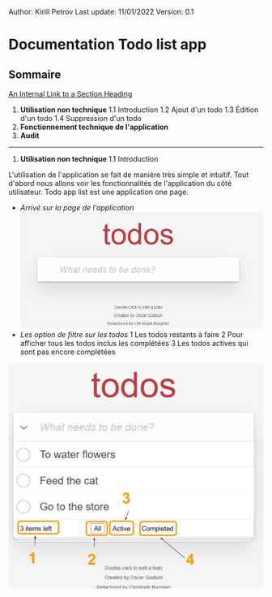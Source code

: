 
Author: Kirill Petrov
Last update: 11/01/2022
Version: 0.1


# Documentation Todo list app


## Sommaire
[An Internal Link to a Section Heading](/docs/test)
 1. **Utilisation non technique**
 1.1 Introduction
 1.2 Ajout d'un todo
 1.3 Édition d'un todo
 1.4 Suppression d'un todo
 2. **Fonctionnement technique de l'application**
 3. **Audit**
---




 1. **Utilisation non technique**
 1.1 Introduction

 L'utilisation de l'application se fait de manière très simple et intuitif. Tout d'abord nous allons voir les fonctionnalités de l'application du côté utilisateur. Todo app list est une application one page.

 - *Arrivé sur la page de l'application*
 ![First](https://raw.githubusercontent.com/kirperov/todo-list-app/main/doc/images/Capture1.PNG)
- *Les option de filtre sur les todos*
1 Les todos restants à faire
2 Pour afficher tous les todos inclus les complétées
3 Les todos actives qui sont pas encore complétées

![Filters](https://raw.githubusercontent.com/kirperov/todo-list-app/3d139f5101496c5176e5141004fec08a1124db61/doc/images/Capture3.jpg)
